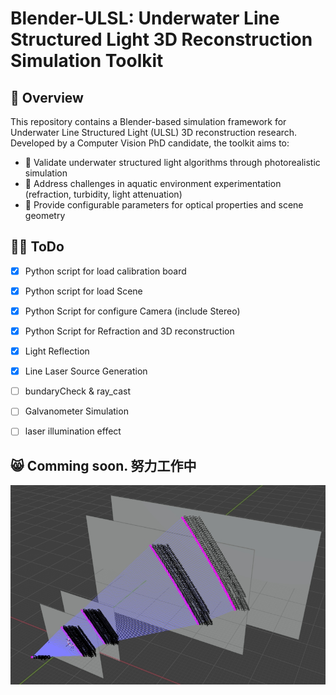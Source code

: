 # Blender-ULSL: Underwater Line Structured Light 3D Reconstruction Simulation Toolkit

## 📖 Overview
This repository contains a Blender-based simulation framework for Underwater Line Structured Light (ULSL) 3D reconstruction research. Developed by a Computer Vision PhD candidate, the toolkit aims to:

- 🎯 Validate underwater structured light algorithms through photorealistic simulation
- 🌊 Address challenges in aquatic environment experimentation (refraction, turbidity, light attenuation)
- 🔬 Provide configurable parameters for optical properties and scene geometry

## 😶‍🌫️ ToDo
- [x] Python script for load calibration board
- [x] Python script for load Scene
- [x] Python Script for configure Camera (include Stereo)
- [x] Python Script for Refraction and 3D reconstruction
- [x] Light Reflection
- [x] Line Laser Source Generation
- [ ] bundaryCheck & ray_cast
- [ ] Galvanometer Simulation
- [ ] laser illumination effect


## 😸 Comming soon. 努力工作中

![示例图片](images/example2.png)